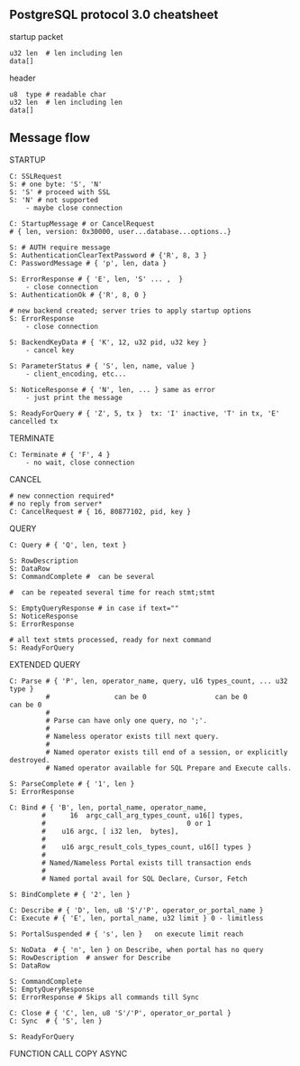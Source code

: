 
PostgreSQL protocol 3.0 cheatsheet
----------------------------------

startup packet

	u32 len  # len including len
	data[]

header

	u8  type # readable char
	u32 len  # len including len
	data[]

Message flow
------------

STARTUP

	C: SSLRequest
	S: # one byte: 'S', 'N'
	S: 'S' # proceed with SSL
	S: 'N' # not supported
		- maybe close connection

	C: StartupMessage # or CancelRequest
	# { len, version: 0x30000, user...database...options..}

	S: # AUTH require message
	S: AuthenticationClearTextPassword # {'R', 8, 3 }
	C: PasswordMessage # { 'p', len, data }

	S: ErrorResponse # { 'E', len, 'S' ... ,  } 
		- close connection
	S: AuthenticationOk # {'R', 8, 0 }

	# new backend created; server tries to apply startup options
	S: ErrorResponse
		- close connection
	
	S: BackendKeyData # { 'K', 12, u32 pid, u32 key }
		- cancel key

	S: ParameterStatus # { 'S', len, name, value }
		- client_encoding, etc...

	S: NoticeResponse # { 'N', len, ... } same as error
		- just print the message
	
	S: ReadyForQuery # { 'Z', 5, tx }  tx: 'I' inactive, 'T' in tx, 'E' cancelled tx

TERMINATE

	C: Terminate # { 'F', 4 }
		- no wait, close connection

CANCEL

	# new connection required*
	# no reply from server*
	C: CancelRequest # { 16, 80877102, pid, key }

QUERY

	C: Query # { 'Q', len, text }

	S: RowDescription
	S: DataRow
	S: CommandComplete #  can be several

	#  can be repeated several time for reach stmt;stmt

	S: EmptyQueryResponse # in case if text=""
	S: NoticeResponse
	S: ErrorResponse

	# all text stmts processed, ready for next command
	S: ReadyForQuery

EXTENDED QUERY

	C: Parse # { 'P', len, operator_name, query, u16 types_count, ... u32 type }
             #                can be 0                 can be 0         can be 0
             #
             # Parse can have only one query, no ';'.
             #
             # Nameless operator exists till next query.
             #
             # Named operator exists till end of a session, or explicitly destroyed.
             # Named operator available for SQL Prepare and Execute calls.

	S: ParseComplete # { '1', len }
	S: ErrorResponse

	C: Bind # { 'B', len, portal_name, operator_name,
            #	   16  argc_call_arg_types_count, u16[] types,
            #                                   0 or 1
            #    u16 argc, [ i32 len,  bytes],
            #
            #    u16 argc_result_cols_types_count, u16[] types }
            #
            # Named/Nameless Portal exists till transaction ends
            #
            # Named portal avail for SQL Declare, Cursor, Fetch

	S: BindComplete # { '2', len }

	C: Describe # { 'D', len, u8 'S'/'P', operator_or_portal_name }
	C: Execute # { 'E', len, portal_name, u32 limit } 0 - limitless

	S: PortalSuspended # { 's', len }   on execute limit reach

	S: NoData  # { 'n', len } on Describe, when portal has no query
	S: RowDescription  # answer for Describe
	S: DataRow

	S: CommandComplete
	S: EmptyQueryResponse
	S: ErrorResponse # Skips all commands till Sync

	C: Close # { 'C', len, u8 'S'/'P', operator_or_portal }
	C: Sync  # { 'S', len }

	S: ReadyForQuery

FUNCTION CALL
COPY
ASYNC
